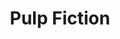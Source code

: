 ---
layout: post
title: Pulp Fiction
director: Quentin Tarantino
year: 1994
cover: https://images.mubicdn.net/images/film/161/cache-47695-1577231473/image-w1280.jpg
imdb250: true
cannes: true
sas: true
---
